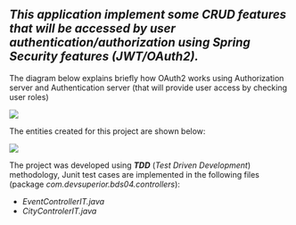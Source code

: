 ## ___This application implement some CRUD features that will be accessed by user authentication/authorization using Spring Security features (JWT/OAuth2).___

The diagram below explains briefly how OAuth2 works using Authorization server and Authentication server (that will provide user access by checking user roles)

![](https://rgiovann.github.io/image-repo/oauth2.png)

The entities created for this project are shown below:

![](https://rgiovann.github.io/image-repo/diagrama_classe_bds4.png)

The project was developed using ___TDD___ (*Test Driven Development*) methodology, Junit test cases are implemented in the following files (package _com.devsuperior.bds04.controllers_):

-   _EventControllerIT.java_
-   _CityControlerIT.java_
